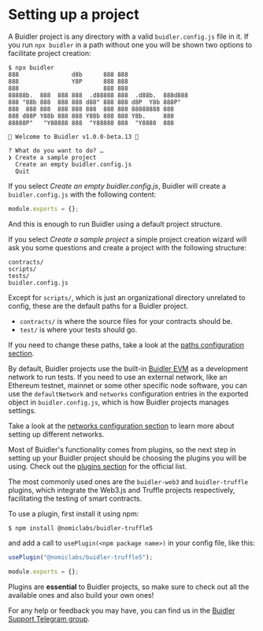 # Setting up a project

A Buidler project is any directory with a valid `buidler.config.js` file in it. If you run `npx buidler` in a path without one you will be shown two options to facilitate project creation:
```
$ npx buidler
888               d8b      888 888
888               Y8P      888 888
888                        888 888
88888b.  888  888 888  .d88888 888  .d88b.  888d888
888 "88b 888  888 888 d88" 888 888 d8P  Y8b 888P"
888  888 888  888 888 888  888 888 88888888 888
888 d88P Y88b 888 888 Y88b 888 888 Y8b.     888
88888P"   "Y88888 888  "Y88888 888  "Y8888  888

👷 Welcome to Buidler v1.0.0-beta.13 👷‍‍

? What do you want to do? …
❯ Create a sample project
  Create an empty buidler.config.js
  Quit
```

If you select _Create an empty buidler.config.js_, Buidler will create a `buidler.config.js` with the following content:
```js
module.exports = {};
```
And this is enough to run Buidler using a default project structure. 

If you select _Create a sample project_ a simple project creation wizard will ask you some questions and create a project with the following structure:
```
contracts/
scripts/
tests/
buidler.config.js
```

Except for `scripts/`, which is just an organizational directory unrelated to config, these are the default paths for a Buidler project.

- `contracts/` is where the source files for your contracts should be.
- `test/` is where your tests should go.

If you need to change these paths, take a look at the [paths configuration section](/reference/#path-configuration).

By default, Buidler projects use the built-in [Buidler EVM]() as a development network to run tests. If you need to use an external network, like an Ethereum testnet, mainnet or some other specific node software, you can use the `defaultNetwork` and `networks` configuration entries in the exported object in `buidler.config.js`, which is how Buidler projects manages settings.

Take a look at the [networks configuration section](/reference/#networks-configuration) to learn more about setting up different networks.

Most of Buidler's functionality comes from plugins, so the next step in setting up your Buidler project should be choosing the plugins you will be using. Check out the [plugins section](/plugins/) for the official list.

The most commonly used ones are the `buidler-web3` and `buidler-truffle` plugins, which integrate the Web3.js and Truffle projects respectively, facilitating the testing of smart contracts.

To use a plugin, first install it using npm:
```
$ npm install @nomiclabs/buidler-truffle5
```

and add a call to `usePlugin(<npm package name>)` in your config file, like this:

```js
usePlugin("@nomiclabs/buidler-truffle5");

module.exports = {};
```

Plugins are **essential** to Buidler projects, so make sure to check out all the available ones and also build your own ones!

For any help or feedback you may have, you can find us in the [Buidler Support Telegram group](http://t.me/BuidlerSupport).


